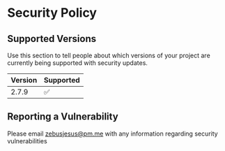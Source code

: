 # Security Policy

## Supported Versions

Use this section to tell people about which versions of your project are
currently being supported with security updates.

| Version | Supported          |
| ------- | ------------------ |
| 2.7.9   | :white_check_mark: |


## Reporting a Vulnerability

Please email zebusjesus@pm.me with any information regarding security vulnerabilities
